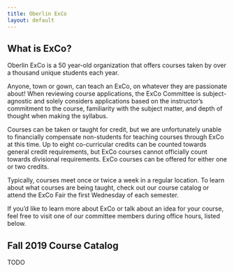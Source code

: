 ```yaml
---
title: Oberlin ExCo
layout: default
---
```

## What is ExCo?

Oberlin ExCo is a 50 year-old organization that offers courses taken by over a thousand unique students each year.

Anyone, town or gown, can teach an ExCo, on whatever they are passionate about! When reviewing course applications, the ExCo Committee is subject-agnostic and solely considers applications based on the instructor’s commitment to the course, familiarity with the subject matter, and depth of thought when making the syllabus.

Courses can be taken or taught for credit, but we are unfortunately unable to financially compensate non-students for teaching courses through ExCo at this time. Up to eight co-curricular credits can be counted towards general credit requirements, but ExCo courses cannot officially count towards divisional requirements. ExCo courses can be offered for either one or two credits.

Typically, courses meet once or twice a week in a regular location. To learn about what courses are being taught, check out our course catalog or attend the ExCo Fair the first Wednesday of each semester.

If you’d like to learn more about ExCo or talk about an idea for your course, feel free to visit one of our committee members during office hours, listed below.

## Fall 2019 Course Catalog
TODO
